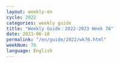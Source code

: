 ```yaml
---
layout: weekly-en
cycle: 2022
categories: weekly guide
title: "Weekly Guide：2022-2023 Week 76"
date: 2023-06-18
permalink: "/en/guide/2022/wk76.html"
weekNum: 76
language: English
---
```


